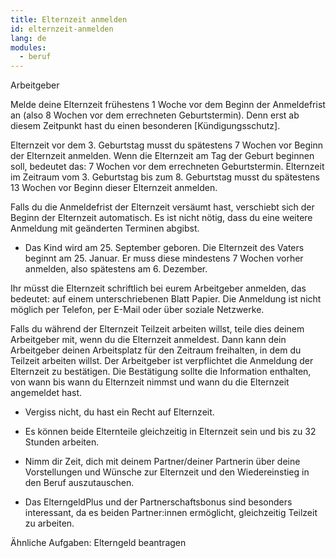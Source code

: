 ```yaml
---
title: Elternzeit anmelden
id: elternzeit-anmelden
lang: de
modules:
  - beruf
---
```


<todo-extension-panel title="Wo?" icon="map-marked-alt">

Arbeitgeber

</todo-extension-panel>


<todo-extension-panel title="Wann (empfohlen)?" icon="calendar-check">

Melde deine Elternzeit frühestens 1 Woche vor dem Beginn der Anmeldefrist an (also 8 Wochen vor dem errechneten Geburtstermin). Denn erst ab diesem Zeitpunkt hast du einen besonderen [Kündigungsschutz].

</todo-extension-panel>


<todo-extension-panel title="Wann (gesetzlich)?" icon="calendar-alt">

Elternzeit vor dem 3. Geburtstag musst du spätestens 7 Wochen vor Beginn der Elternzeit anmelden.
Wenn die Elternzeit am Tag der Geburt beginnen soll, bedeutet das: 7 Wochen vor dem errechneten Geburtstermin.
Elternzeit im Zeitraum vom 3. Geburtstag bis zum 8. Geburtstag musst du spätestens 13 Wochen vor Beginn dieser Elternzeit anmelden.

</todo-extension-panel>


<todo-extension-panel title="Anmeldefrist versäumt?" icon="calendar-times">

Falls du die Anmeldefrist der Elternzeit versäumt hast, verschiebt sich der Beginn der Elternzeit automatisch.
Es ist nicht nötig, dass du eine weitere Anmeldung mit geänderten Terminen abgibst.

</todo-extension-panel>

<todo-extension-panel title="Beispiel" icon="puzzle-piece">

* Das Kind wird am 25. September geboren. Die Elternzeit des Vaters beginnt am 25. Januar. Er muss diese mindestens 7 Wochen vorher anmelden, also spätestens am 6. Dezember.

</todo-extension-panel>

<todo-extension-panel title="Stolperfalle" icon="exclamation">

Ihr müsst die Elternzeit schriftlich bei eurem Arbeitgeber anmelden, das bedeutet: auf einem unterschriebenen Blatt Papier.
Die Anmeldung ist nicht möglich per Telefon, per E-Mail oder über soziale Netzwerke.

</todo-extension-panel>

<todo-extension-panel title="Insider Tipps" icon="lightbulb">

Falls du während der Elternzeit Teilzeit arbeiten willst, teile dies deinem Arbeitgeber mit, wenn du die Elternzeit anmeldest. Dann kann dein Arbeitgeber deinen Arbeitsplatz für den Zeitraum freihalten, in dem du Teilzeit arbeiten willst.
Der Arbeitgeber ist verpflichtet die Anmeldung der Elternzeit zu bestätigen. Die Bestätigung sollte die Information enthalten, von wann bis wann du Elternzeit nimmst und wann du die Elternzeit angemeldet hast.

</todo-extension-panel>


<todo-extension-panel title="Tipp Partnerschaftlichkeit" icon="glass-cheers">

* Vergiss nicht, du hast ein Recht auf Elternzeit.

* Es können beide Elternteile gleichzeitig in Elternzeit sein und bis zu 32 Stunden arbeiten.

* Nimm dir Zeit, dich mit deinem Partner/deiner Partnerin über deine Vorstellungen und Wünsche zur Elternzeit und den Wiedereinstieg in den Beruf auszutauschen.

* Das ElterngeldPlus und der  Partnerschaftsbonus sind besonders interessant, da es beiden Partner:innen ermöglicht, gleichzeitig Teilzeit zu arbeiten.

</todo-extension-panel>

Ähnliche Aufgaben:
<todo-link todo="elterngeld-beantragen">Elterngeld beantragen</todo-link>